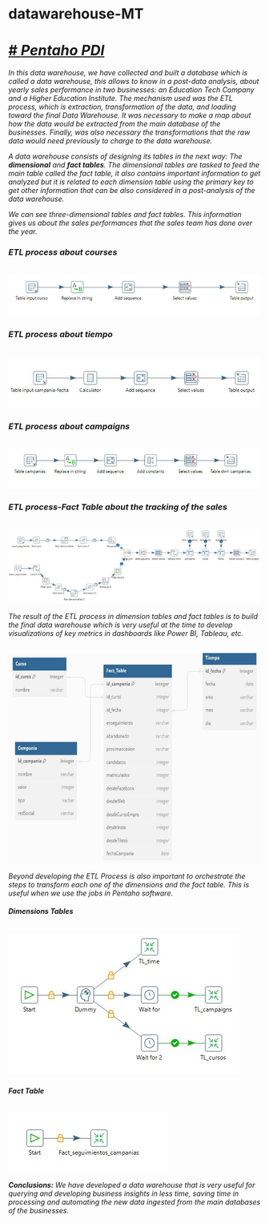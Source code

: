 # datawarehouse-MT

<h1><a href="https://sourceforge.net/projects/pentaho/" target="blank" rel="noopener noreferrer"># <i>Pentaho PDI<i></a></h1>

In this data warehouse, we have collected and built a database which is called a data warehouse, this allows to know in a post-data analysis, about yearly sales performance in two businesses: an Education Tech Company and a Higher Education Institute.
The mechanism used was the ETL process, which is extraction, transformation of the data, and loading toward the final Data Warehouse. It was necessary to make a map about how the data would be extracted from the main database of the businesses. Finally, was also necessary the transformations that the raw data would need previously to charge to the data warehouse.

A data warehouse consists of designing its tables in the next way: The **dimensional** and **fact tables**. The dimensional tables are tasked to feed the main table called the fact table, it also contains important information to get analyzed but it is related to each dimension table using the primary key to get other information that can be also considered in a post-analysis of the data warehouse.

We can see three-dimensional tables and fact tables. This information gives us about the sales performances that the sales team has done over the year.

<h3>ETL process about courses</h3>
</br>
  <img src="Images_Project/3. ETL_curso.JPG" alt="">
  
<h3>ETL process about tiempo</h3>
</br>
  <img src="Images_Project/2. ETL_Tiempo.JPG" alt="">
  
<h3>ETL process about campaigns</h3>
</br>
  <img src="Images_Project/4. ETL_campania.JPG" alt="">
  
<h3>ETL process-Fact Table about the tracking of the sales</h3>
</br>
  <img src="Images_Project/1. ETL_Fact_Seguimiento.JPG" >

The result of the ETL process in dimension tables and fact tables is to build the final data warehouse which is very useful at the time to develop visualizations of key metrics in dashboards like Power BI, Tableau, etc.

</br>
  <img src="Images_Project/data-warehouse.jpg" alt="" width="600" height="420" class="center">   

Beyond developing the ETL Process is also important to orchestrate the steps to transform each one of the dimensions and the fact table. This is useful when we use the jobs in Pentaho software.

<h4> Dimensions Tables </h4>
</br>
  <img src="Images_Project/Job_ETL_dim.JPG" alt=""> 

<h4> Fact Table </h4>
</br>
  <img src="Images_Project/Job_ETL_fact.JPG" alt="">

**Conclusions:** We have developed a data warehouse that is very useful for querying and developing business insights in less time, saving time in processing and automating the new data ingested from the main databases of the businesses.
